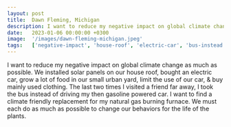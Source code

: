 ```yaml
---
layout: post
title:  Dawn Fleming, Michigan
description: I want to reduce my negative impact on global climate change as much as possible. We installed solar panels on our house roof, bought an electric car,...
date:   2023-01-06 00:00:00 +0300
image:  '/images/dawn-fleming-michigan.jpeg'
tags:   ['negative-impact', 'house-roof', 'electric-car', 'bus-instead', 'change', 'car', 'want', 'want']
---
```

I want to reduce my negative impact on global climate change as much as possible. We installed solar panels on our house roof, bought an electric car, grow a lot of food in our small urban yard, limit the use of our car, & buy mainly used clothing. The last two times I visited a friend far away, I took the bus instead of driving my then gasoline powered car. I want to find a climate friendly replacement for my natural gas burning furnace. We must each do as much as possible to change our behaviors for the life of the plants.

